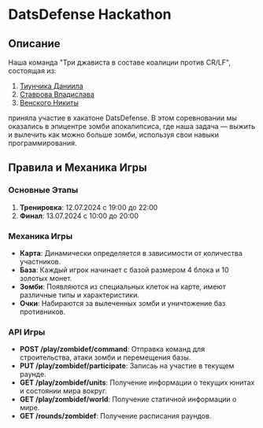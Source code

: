 # DatsDefense Hackathon

## Описание

Наша команда "Три джависта в составе коалиции против CR/LF", состоящая из:
1. [Тиунчика Даниила](https://github.com/Daniil-Tsiunchyk)
2. [Ставрова Владислава](https://github.com/VladStavrov)
3. [Венского Никиты](https://github.com/VenskijNick)

приняла участие в хакатоне DatsDefense. В этом соревновании мы оказались в эпицентре зомби апокалипсиса, где наша задача — выжить и вылечить как можно больше зомби, используя свои навыки программирования.

## Правила и Механика Игры

### Основные Этапы
1. **Тренировка**: 12.07.2024 с 19:00 до 22:00
2. **Финал**: 13.07.2024 с 10:00 до 20:00

### Механика Игры
- **Карта**: Динамически определяется в зависимости от количества участников.
- **База**: Каждый игрок начинает с базой размером 4 блока и 10 золотых монет.
- **Зомби**: Появляются из специальных клеток на карте, имеют различные типы и характеристики.
- **Очки**: Набираются за вылеченных зомби и уничтожение баз противников.

### API Игры
- **POST /play/zombidef/command**: Отправка команд для строительства, атаки зомби и перемещения базы.
- **PUT /play/zombidef/participate**: Записаь на участие в текущем раунде.
- **GET /play/zombidef/units**: Получение информации о текущих юнитах и состоянии мира вокруг.
- **GET /play/zombidef/world**: Получение статичной информации о мире.
- **GET /rounds/zombidef**: Получение расписания раундов.
